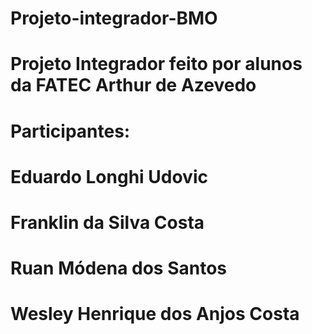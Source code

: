 # Projeto-integrador-BMO
# Projeto Integrador feito por alunos da FATEC Arthur de Azevedo
# Participantes:
# Eduardo Longhi Udovic
# Franklin da Silva Costa
# Ruan Módena dos Santos
# Wesley Henrique dos Anjos Costa
